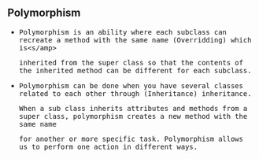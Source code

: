 ## Polymorphism

- <samp>Polymorphism is an ability where each subclass can recreate a method with the same name (Overridding) which is<s/amp> 

  <samp>inherited from the super class so that the contents of the inherited method can be different for each subclass.</samp>
  
- <samp>Polymorphism can be done when you have several classes related to each other through (Inheritance) inheritance.</samp>
  
  <samp>When a sub class inherits attributes and methods from a super class, polymorphism creates a new method with the same name</samp>
    
  <samp>for another or more specific task. Polymorphism allows us to perform one action in different ways.</samp>

